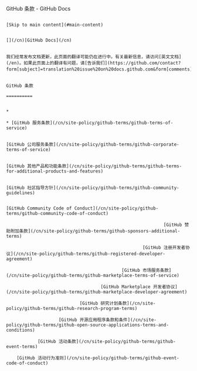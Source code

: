 GitHub 条款 - GitHub Docs

                                                                                                [Skip to main content](#main-content)

                                                                                                [](/cn)[GitHub Docs](/cn)

                                                                                                我们经常发布文档更新，此页面的翻译可能仍在进行中。有关最新信息，请访问[英文文档](/en)。如果此页面上的翻译有问题，请[告诉我们](https://github.com/contact?form[subject]=translation%20issue%20on%20docs.github.com&form[comments]=)。

                                                                                                GitHub 条款
                                                                                                ==========

                                                                                                *
                                                                                                * [GitHub 服务条款](/cn/site-policy/github-terms/github-terms-of-service)

                                                                                                [GitHub 公司服务条款](/cn/site-policy/github-terms/github-corporate-terms-of-service)

                                                                                        [GitHub 其他产品和功能条款](/cn/site-policy/github-terms/github-terms-for-additional-products-and-features)

                                                                                [GitHub 社区指导方针](/cn/site-policy/github-terms/github-community-guidelines)

                                                                        [GitHub Community Code of Conduct](/cn/site-policy/github-terms/github-community-code-of-conduct)

                                                                [GitHub 赞助附加条款](/cn/site-policy/github-terms/github-sponsors-additional-terms)

                                                        [GitHub 注册开发者协议](/cn/site-policy/github-terms/github-registered-developer-agreement)

                                                [GitHub 市场服务条款](/cn/site-policy/github-terms/github-marketplace-terms-of-service)

                                        [GitHub Marketplace 开发者协议](/cn/site-policy/github-terms/github-marketplace-developer-agreement)

                                [GitHub 研究计划条款](/cn/site-policy/github-terms/github-research-program-terms)

                        [GitHub 开源应用程序条款和条件](/cn/site-policy/github-terms/github-open-source-applications-terms-and-conditions)

                [GitHub 活动条款](/cn/site-policy/github-terms/github-event-terms)

        [GitHub 活动行为准则](/cn/site-policy/github-terms/github-event-code-of-conduct)
